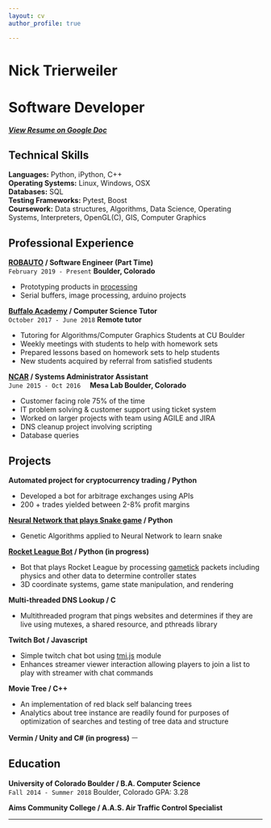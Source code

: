 ```yaml
---
layout: cv
author_profile: true

---
```




# Nick Trierweiler
# Software Developer
[***View Resume on Google Doc***](https://docs.google.com/document/d/1AZTEeZ21hnAx9gO6cChY_GnOEEk_Fii5G-uo3Mdi-OE/edit?usp=sharing)

## Technical Skills
**Languages:** Python, iPython, C++  
**Operating Systems:**  Linux, Windows, OSX  
**Databases:** SQL  
**Testing Frameworks:** Pytest, Boost  
**Coursework:** Data structures, Algorithms, Data Science, Operating Systems, Interpreters, OpenGL(C), GIS, Computer Graphics  

## Professional Experience

**[ROBAUTO][1] / Software Engineer (Part Time)**  
`February 2019 - Present`
**Boulder, Colorado**
- Prototyping products in [processing][6]
- Serial buffers, image processing, arduino projects

**[Buffalo Academy][2] / Computer Science Tutor**  
`October 2017 - June 2018`
**Remote tutor**
- Tutoring for Algorithms/Computer Graphics Students at CU Boulder
- Weekly meetings with students to help with homework sets
- Prepared lessons based on homework sets to help students
- New students acquired by referral from satisfied students

**[NCAR][3] / Systems Administrator Assistant**  
`June 2015 - Oct 2016  `
**Mesa Lab Boulder, Colorado**
- Customer facing role 75% of the time
- IT problem solving & customer support using ticket system
- Worked on larger projects with team using AGILE and JIRA
- DNS cleanup project involving scripting
- Database queries

[1]: <https://www.robauto.co/>
[2]: <https://www.buffacademy.com/>
[3]: <https://ncar.ucar.edu/>



## Projects  

**Automated project for cryptocurrency trading / Python**
- Developed a bot for arbitrage exchanges using APIs  
- 200 + trades yielded between 2-8% profit margins  

**[Neural Network that plays Snake game][4]  / Python** 
- Genetic Algorithms applied to Neural Network to learn snake  

**[Rocket League Bot][5] / Python (in progress)**
- Bot that plays Rocket League by processing [gametick][7] packets including physics and other data to determine controller states  
- 3D coordinate systems, game state manipulation, and rendering  

**Multi-threaded DNS Lookup / C**
- Multithreaded program that pings websites and determines if they are live using mutexes, a shared resource, and pthreads library  

**Twitch Bot / Javascript**
- Simple twitch chat bot using [tmi.js][8] module   
- Enhances streamer viewer interaction allowing players to join a list to play with streamer with chat commands  

**Movie Tree / C++**
- An implementation of red black self balancing trees  
- Analytics about tree instance are readily found for purposes of optimization of searches and testing of tree data and structure  

**Vermin / Unity and C# (in progress)**
ㅡ
## Education

**University of Colorado Boulder / B.A. Computer Science**  
`Fall 2014 - Summer 2018`
Boulder, Colorado GPA: 3.28

**Aims Community College / A.A.S. Air Traffic Control Specialist**

[4]: <https://github.com/kicksent/SnakePythonP5NeuralNet>
[5]: <https://github.com/kicksent/my_rlbot>
[6]: <https://https://processing.org>
[7]: <https://github.com/RLBot/RLBotPythonExample/wiki/Input-and-Output-Data>
[8]: <https://docs.tmijs.org/>

<!-- ### Footer

Last updated: March 2019 -->

------------------------------------